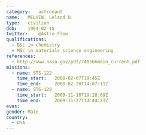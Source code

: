 ```yaml
---
category:	astronaut
name:	MELVIN, Leland D.
type:	civilian
dob:	1964-02-15
twitter:	@Astro_Flow
qualifications:
  - BSc in chemistry
  - MSc in materials science engineering
references:
  - http://www.nasa.gov/pdf/740566main_current.pdf
missions:
  - name: STS-122
    time_start:   2008-02-07T19:45Z
    time_end:     2008-02-20T14:07:11Z
  - name: STS-129
    time_start:   2009-11-16T19:28:09Z
    time_end:     2009-11-27T14:44:23Z
evas:
gender:	Male
country:
  - USA
---
```

